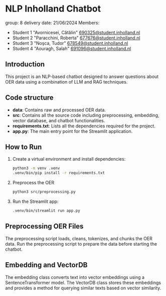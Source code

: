 # NLP Inholland Chatbot 

group: 8
delivery date: 21/06/2024
Members:
- Student 1 "Avornicesei, Cătălin" <690325@student.inholland.nl>
- Student 2 "Paracchini, Roberta" <677676@student.inholland.nl>
- Student 3 "Noşca, Tudor" <678549@student.inholland.nl>
- Student 4 "Aouragh, Salah" <691096@student.inholland.nl>

## Introduction

This project is an NLP-based chatbot designed to answer questions about OER data using a combination of LLM and RAG techniques. 

## Code structure

- **data**: Contains raw and processed OER data.
- **src**: Contains all the source code including preprocessing, embedding, vector database, and chatbot functionalities.
- **requirements.txt**: Lists all the dependencies required for the project.
- **app.py**: The main entry point for the Streamlit application.

## How to Run

1. Create a virtual environment and install dependencies:
    ```bash
    python3 -m venv .venv
    .venv/bin/pip install -r requirements.txt
    ```

2. Preprocess the OER
     ```bash
    python3 src/preprocessing.py
    ```

3. Run the Streamlit app:
    ```bash
    .venv/bin/streamlit run app.py
    ```

## Preprocessing OER Files

The preprocessing script loads, cleans, tokenizes, and chunks the OER data. Run the preprocessing script to prepare the data before starting the chatbot.

## Embedding and VectorDB

The embedding class converts text into vector embeddings using a SentenceTransformer model. The VectorDB class stores these embeddings and provides a method for querying similar texts based on vector similarity.
